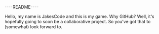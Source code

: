 ----README----

Hello, my name is JakesCode and this is my game.
Why GitHub? Well, it's hopefully going to soon be a collaborative project.
So you've got that to (somewhat) look forward to.